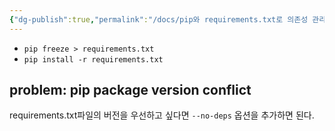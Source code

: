 ```yaml
---
{"dg-publish":true,"permalink":"/docs/pip와 requirements.txt로 의존성 관리하기 {python}/","title":"pip와 requirements.txt로 의존성 관리하기 {python}"}
---
```


- `pip freeze > requirements.txt`
- `pip install -r requirements.txt`

## problem: pip package version conflict

requirements.txt파일의 버전을 우선하고 싶다면 `--no-deps` 옵션을 추가하면 된다.
